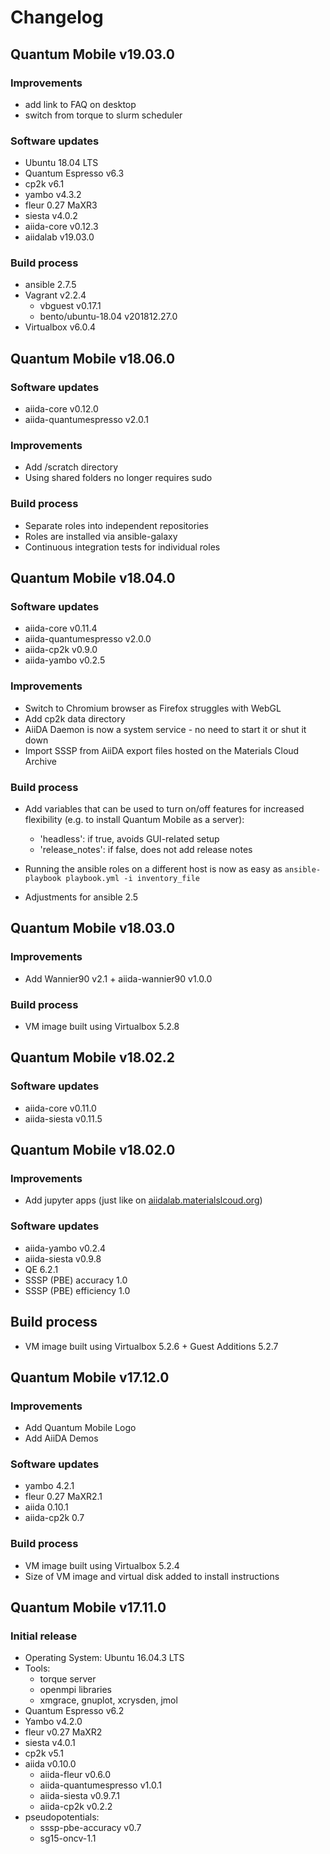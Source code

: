 # Changelog

## Quantum Mobile v19.03.0

### Improvements
* add link to FAQ on desktop
* switch from torque to slurm scheduler

### Software updates
* Ubuntu 18.04 LTS
* Quantum Espresso v6.3
* cp2k v6.1
* yambo v4.3.2
* fleur 0.27 MaXR3
* siesta v4.0.2
* aiida-core v0.12.3
* aiidalab v19.03.0

### Build process
* ansible 2.7.5
* Vagrant v2.2.4
  * vbguest v0.17.1
  * bento/ubuntu-18.04 v201812.27.0
* Virtualbox v6.0.4


## Quantum Mobile v18.06.0

### Software updates
* aiida-core v0.12.0
* aiida-quantumespresso v2.0.1

### Improvements

- Add /scratch directory
- Using shared folders no longer requires sudo

### Build process

- Separate roles into independent repositories
- Roles are installed via ansible-galaxy
- Continuous integration tests for individual roles 

## Quantum Mobile v18.04.0

### Software updates
* aiida-core v0.11.4
* aiida-quantumespresso v2.0.0
* aiida-cp2k v0.9.0
* aiida-yambo v0.2.5

### Improvements

- Switch to Chromium browser as Firefox struggles with WebGL
- Add cp2k data directory
- AiiDA Daemon is now a system service - no need to start it or shut it down
- Import SSSP from AiiDA export files hosted on the Materials Cloud Archive

### Build process

- Add variables that can be used to turn on/off features for
  increased flexibility (e.g. to install Quantum Mobile as a
  server):

     * 'headless': if true, avoids GUI-related setup
     * 'release_notes': if false, does not add release notes
- Running the ansible roles on a different host is now as easy as
  `ansible-playbook playbook.yml -i inventory_file`
- Adjustments for ansible 2.5

## Quantum Mobile v18.03.0

### Improvements

- Add Wannier90 v2.1 + aiida-wannier90 v1.0.0

### Build process

- VM image built using Virtualbox 5.2.8

## Quantum Mobile v18.02.2

### Software updates
* aiida-core v0.11.0
* aiida-siesta v0.11.5

## Quantum Mobile v18.02.0

### Improvements

- Add jupyter apps (just like on [aiidalab.materialslcoud.org](aiidalab.materialscloud.org))

### Software updates
* aiida-yambo v0.2.4
* aiida-siesta v0.9.8
* QE 6.2.1
* SSSP (PBE) accuracy 1.0
* SSSP (PBE) efficiency 1.0

## Build process

- VM image built using Virtualbox 5.2.6 + Guest Additions 5.2.7


## Quantum Mobile v17.12.0

### Improvements

- Add Quantum Mobile Logo
- Add AiiDA Demos

### Software updates

- yambo 4.2.1
- fleur 0.27 MaXR2.1
- aiida 0.10.1
- aiida-cp2k 0.7

### Build process

- VM image built using Virtualbox 5.2.4
- Size of VM image and virtual disk added to install instructions

## Quantum Mobile v17.11.0

### Initial release

- Operating System: Ubuntu 16.04.3 LTS
- Tools:
  - torque server
  - openmpi libraries
  - xmgrace, gnuplot, xcrysden, jmol
- Quantum Espresso v6.2
- Yambo v4.2.0
- fleur v0.27 MaXR2
- siesta v4.0.1
- cp2k v5.1
- aiida v0.10.0
  - aiida-fleur v0.6.0
  - aiida-quantumespresso v1.0.1
  - aiida-siesta v0.9.7.1
  - aiida-cp2k v0.2.2
- pseudopotentials: 
  - sssp-pbe-accuracy v0.7
  - sg15-oncv-1.1
